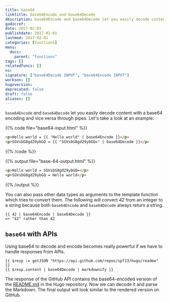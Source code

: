 ```yaml
---
title: base64
linktitle: base64Encode and base64Decode
description: base64Encode and base64Decode let you easily decode content with a base64 encoding and vice versa through pipes.
godocref:
date: 2017-02-01
publishdate: 2017-02-01
lastmod: 2017-02-01
categories: [functions]
menu:
  docs:
    parent: "functions"
tags: []
relatedfuncs: []
ns:
signature: ["base64Decode INPUT", "base64Encode INPUT"]
workson: []
hugoversion:
deprecated: false
draft: false
aliases: []
---
```


`base64Encode` and `base64Decode` let you easily decode content with a base64 encoding and vice versa through pipes. Let's take a look at an example:

{{% code file="base64-input.html" %}}
```html
<p>Hello world = {{ "Hello world" | base64Encode }}</p>
<p>SGVsbG8gd29ybGQ = {{ "SGVsbG8gd29ybGQ=" | base64Decode }}</p>
```
{{% /code %}}

{{% output file="base-64-output.html" %}}
```html
<p>Hello world = SGVsbG8gd29ybGQ=</p>
<p>SGVsbG8gd29ybGQ = Hello world</p>
```
{{% /output %}}

You can also pass other data types as arguments to the template function which tries to convert them. The following will convert *42* from an integer to a string because both `base64Encode` and `base64Decode` always return a string.

```
{{ 42 | base64Encode | base64Decode }}
=> "42" rather than 42
```

## `base64` with APIs

Using base64 to decode and encode becomes really powerful if we have to handle
responses from APIs.

```golang
{{ $resp := getJSON "https://api.github.com/repos/spf13/hugo/readme"  }}
{{ $resp.content | base64Decode | markdownify }}
```

The response of the GitHub API contains the base64-encoded version of the [README.md](https://github.com/spf13/hugo/blob/master/README.md) in the Hugo repository. Now we can decode it and parse the Markdown. The final output will look similar to the rendered version on GitHub.
